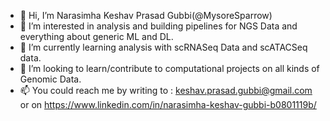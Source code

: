 - 👋 Hi, I’m Narasimha Keshav Prasad Gubbi(@MysoreSparrow)
- 👀 I’m interested in analysis and building pipelines for NGS Data and everything about generic ML and DL.
- 🌱 I’m currently learning analysis with scRNASeq Data and scATACSeq data.
- 💞️ I’m looking to learn/contribute to computational projects on all kinds of Genomic Data.
- 📫 You could reach me by writing to : keshav.prasad.gubbi@gmail.com or on https://www.linkedin.com/in/narasimha-keshav-gubbi-b0801119b/

<!---
MysoreSparrow/MysoreSparrow is a ✨ special ✨ repository because its `README.md` (this file) appears on your GitHub profile.
You can click the Preview link to take a look at your changes.
--->
